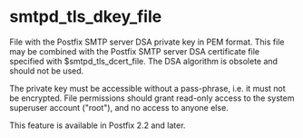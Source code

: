 # smtpd_tls_dkey_file 

 File with the Postfix SMTP server DSA private key in PEM format.
This file may be combined with the Postfix SMTP server DSA certificate
file specified with $smtpd_tls_dcert_file. The DSA algorithm is obsolete
and should not be used. 

 The private key must be accessible without a pass-phrase, i.e. it
must not be encrypted. File permissions should grant read-only
access to the system superuser account ("root"), and no access
to anyone else. 

 This feature is available in Postfix 2.2 and later.  


